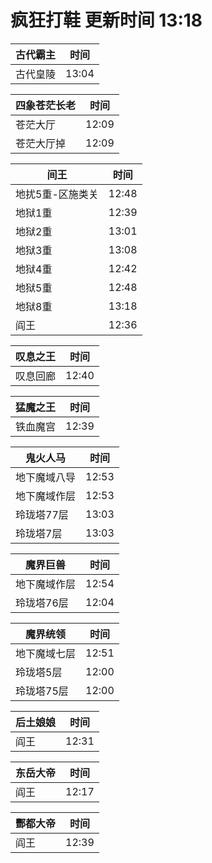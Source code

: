 # 疯狂打鞋 更新时间 13:18

| 古代霸主   | 时间    |
|--------|-------|
| 古代皇陵 | 13:04 |

| 四象苍茫长老   | 时间    |
|--------|-------|
| 苍茫大厅 | 12:09 |
| 苍茫大厅掉 | 12:09 |

| 间王   | 时间    |
|--------|-------|
| 地扰5重-区施类关 | 12:48 |
| 地狱1重 | 12:39 |
| 地狱2重 | 13:01 |
| 地狱3重 | 13:08 |
| 地狱4重 | 12:42 |
| 地狱5重 | 12:48 |
| 地狱8重 | 13:18 |
| 阎王 | 12:36 |

| 叹息之王   | 时间    |
|--------|-------|
| 叹息回廊 | 12:40 |

| 猛魔之王   | 时间    |
|--------|-------|
| 铁血魔宫 | 12:39 |

| 鬼火人马   | 时间    |
|--------|-------|
| 地下魔域八导 | 12:53 |
| 地下魔域作层 | 12:53 |
| 玲珑塔77层 | 13:03 |
| 玲珑塔7层 | 13:03 |

| 魔界巨兽   | 时间    |
|--------|-------|
| 地下魔域作层 | 12:54 |
| 玲珑塔76层 | 12:04 |

| 魔界统领   | 时间    |
|--------|-------|
| 地下魔域七层 | 12:51 |
| 玲珑塔5层 | 12:00 |
| 玲珑塔75层 | 12:00 |

| 后土娘娘   | 时间    |
|--------|-------|
| 阎王 | 12:31 |

| 东岳大帝   | 时间    |
|--------|-------|
| 阎王 | 12:17 |

| 酆都大帝   | 时间    |
|--------|-------|
| 阎王 | 12:39 |